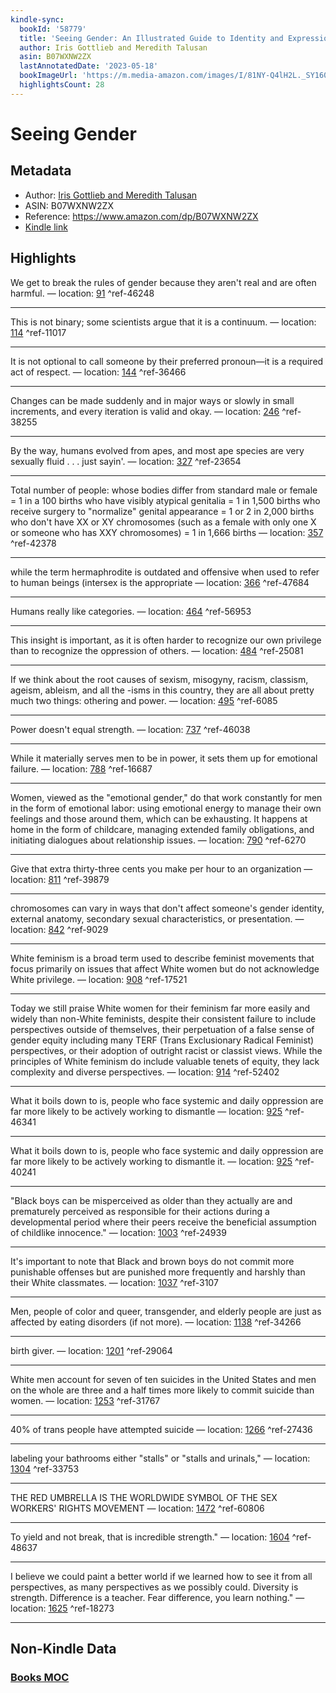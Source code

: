 ```yaml
---
kindle-sync:
  bookId: '58779'
  title: 'Seeing Gender: An Illustrated Guide to Identity and Expression'
  author: Iris Gottlieb and Meredith Talusan
  asin: B07WXNW2ZX
  lastAnnotatedDate: '2023-05-18'
  bookImageUrl: 'https://m.media-amazon.com/images/I/81NY-Q4lH2L._SY160.jpg'
  highlightsCount: 28
---
```


# Seeing Gender

## Metadata

-   Author: [Iris Gottlieb and Meredith Talusan](https://www.amazon.comundefined)
-   ASIN: B07WXNW2ZX
-   Reference: https://www.amazon.com/dp/B07WXNW2ZX
-   [Kindle link](kindle://book?action=open&asin=B07WXNW2ZX)

## Highlights

We get to break the rules of gender because they aren't real and are often harmful. — location: [91](kindle://book?action=open&asin=B07WXNW2ZX&location=91) ^ref-46248

---

This is not binary; some scientists argue that it is a continuum. — location: [114](kindle://book?action=open&asin=B07WXNW2ZX&location=114) ^ref-11017

---

It is not optional to call someone by their preferred pronoun—it is a required act of respect. — location: [144](kindle://book?action=open&asin=B07WXNW2ZX&location=144) ^ref-36466

---

Changes can be made suddenly and in major ways or slowly in small increments, and every iteration is valid and okay. — location: [246](kindle://book?action=open&asin=B07WXNW2ZX&location=246) ^ref-38255

---

By the way, humans evolved from apes, and most ape species are very sexually fluid . . . just sayin'. — location: [327](kindle://book?action=open&asin=B07WXNW2ZX&location=327) ^ref-23654

---

Total number of people: whose bodies differ from standard male or female = 1 in a 100 births who have visibly atypical genitalia = 1 in 1,500 births who receive surgery to "normalize" genital appearance = 1 or 2 in 2,000 births who don't have XX or XY chromosomes (such as a female with only one X or someone who has XXY chromosomes) = 1 in 1,666 births — location: [357](kindle://book?action=open&asin=B07WXNW2ZX&location=357) ^ref-42378

---

while the term hermaphrodite is outdated and offensive when used to refer to human beings (intersex is the appropriate — location: [366](kindle://book?action=open&asin=B07WXNW2ZX&location=366) ^ref-47684

---

Humans really like categories. — location: [464](kindle://book?action=open&asin=B07WXNW2ZX&location=464) ^ref-56953

---

This insight is important, as it is often harder to recognize our own privilege than to recognize the oppression of others. — location: [484](kindle://book?action=open&asin=B07WXNW2ZX&location=484) ^ref-25081

---

If we think about the root causes of sexism, misogyny, racism, classism, ageism, ableism, and all the -isms in this country, they are all about pretty much two things: othering and power. — location: [495](kindle://book?action=open&asin=B07WXNW2ZX&location=495) ^ref-6085

---

Power doesn't equal strength. — location: [737](kindle://book?action=open&asin=B07WXNW2ZX&location=737) ^ref-46038

---

While it materially serves men to be in power, it sets them up for emotional failure. — location: [788](kindle://book?action=open&asin=B07WXNW2ZX&location=788) ^ref-16687

---

Women, viewed as the "emotional gender," do that work constantly for men in the form of emotional labor: using emotional energy to manage their own feelings and those around them, which can be exhausting. It happens at home in the form of childcare, managing extended family obligations, and initiating dialogues about relationship issues. — location: [790](kindle://book?action=open&asin=B07WXNW2ZX&location=790) ^ref-6270

---

Give that extra thirty-three cents you make per hour to an organization — location: [811](kindle://book?action=open&asin=B07WXNW2ZX&location=811) ^ref-39879

---

chromosomes can vary in ways that don't affect someone's gender identity, external anatomy, secondary sexual characteristics, or presentation. — location: [842](kindle://book?action=open&asin=B07WXNW2ZX&location=842) ^ref-9029

---

White feminism is a broad term used to describe feminist movements that focus primarily on issues that affect White women but do not acknowledge White privilege. — location: [908](kindle://book?action=open&asin=B07WXNW2ZX&location=908) ^ref-17521

---

Today we still praise White women for their feminism far more easily and widely than non-White feminists, despite their consistent failure to include perspectives outside of themselves, their perpetuation of a false sense of gender equity including many TERF (Trans Exclusionary Radical Feminist) perspectives, or their adoption of outright racist or classist views. While the principles of White feminism do include valuable tenets of equity, they lack complexity and diverse perspectives. — location: [914](kindle://book?action=open&asin=B07WXNW2ZX&location=914) ^ref-52402

---

What it boils down to is, people who face systemic and daily oppression are far more likely to be actively working to dismantle — location: [925](kindle://book?action=open&asin=B07WXNW2ZX&location=925) ^ref-46341

---

What it boils down to is, people who face systemic and daily oppression are far more likely to be actively working to dismantle it. — location: [925](kindle://book?action=open&asin=B07WXNW2ZX&location=925) ^ref-40241

---
"Black boys can be misperceived as older than they actually are and prematurely perceived as responsible for their actions during a developmental period where their peers receive the beneficial assumption of childlike innocence." — location: [1003](kindle://book?action=open&asin=B07WXNW2ZX&location=1003) ^ref-24939

---

It's important to note that Black and brown boys do not commit more punishable offenses but are punished more frequently and harshly than their White classmates. — location: [1037](kindle://book?action=open&asin=B07WXNW2ZX&location=1037) ^ref-3107

---

Men, people of color and queer, transgender, and elderly people are just as affected by eating disorders (if not more). — location: [1138](kindle://book?action=open&asin=B07WXNW2ZX&location=1138) ^ref-34266

---

birth giver. — location: [1201](kindle://book?action=open&asin=B07WXNW2ZX&location=1201) ^ref-29064

---

White men account for seven of ten suicides in the United States and men on the whole are three and a half times more likely to commit suicide than women. — location: [1253](kindle://book?action=open&asin=B07WXNW2ZX&location=1253) ^ref-31767

---

40% of trans people have attempted suicide — location: [1266](kindle://book?action=open&asin=B07WXNW2ZX&location=1266) ^ref-27436

---

labeling your bathrooms either "stalls" or "stalls and urinals," — location: [1304](kindle://book?action=open&asin=B07WXNW2ZX&location=1304) ^ref-33753

---

THE RED UMBRELLA IS THE WORLDWIDE SYMBOL OF THE SEX WORKERS' RIGHTS MOVEMENT — location: [1472](kindle://book?action=open&asin=B07WXNW2ZX&location=1472) ^ref-60806

---

To yield and not break, that is incredible strength." — location: [1604](kindle://book?action=open&asin=B07WXNW2ZX&location=1604) ^ref-48637

---

I believe we could paint a better world if we learned how to see it from all perspectives, as many perspectives as we possibly could. Diversity is strength. Difference is a teacher. Fear difference, you learn nothing." — location: [1625](kindle://book?action=open&asin=B07WXNW2ZX&location=1625) ^ref-18273

---

## Non-Kindle Data

### [Books MOC](Books%20MOC.md)
